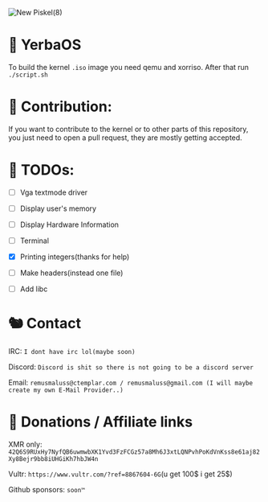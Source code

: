 ![New Piskel(8)](https://user-images.githubusercontent.com/30505692/117569152-941ded80-b0c4-11eb-8677-2934bcbd1d48.png)
# 🌿 YerbaOS
To build the kernel `.iso` image you need qemu and xorriso. After that run `./script.sh`

# 🐙 Contribution:
If you want to contribute to the kernel or to other parts of this repository, you just need to open a pull request, they are mostly getting accepted.

# 🦥 TODOs: 

- [ ] Vga textmode driver
- [ ] Display user's memory
- [ ] Display Hardware Information
- [ ] Terminal 
- [x] Printing integers(thanks for help)
- [ ] Make headers(instead one file)
- [ ] Add libc


# 🐿️ Contact 

IRC: `I dont have irc lol(maybe soon)`

Discord: `Discord is shit so there is not going to be a discord server` 

Email: `remusmaluss@ctemplar.com / remusmaluss@gmail.com (I will maybe create my own E-Mail Provider..)`

# 🐋 Donations / Affiliate links
XMR only: `42Q6S9RUxHy7NyfQB6uwmwbXK1Yvd3FzFCGz57a8Mh6J3xtLQNPvhPoKdVnKss8e61aj82Xy8Bejr9bb8iUHGiKh7hbJW4n `

Vultr: `https://www.vultr.com/?ref=8867604-6G`(u get 100$ i get 25$)

Github sponsors: `soon™`
